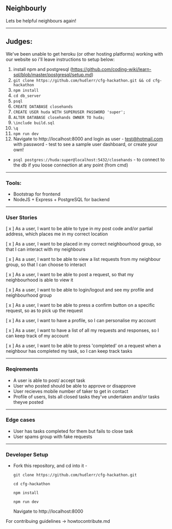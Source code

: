 ## Neighbourly
Lets be helpful neighbours again!

 - - - -
 ## Judges:
 We've been unable to get heroku (or other hosting platforms) working with our website so i'll leave instructions to setup below:
 1. install npm and postgresql (https://github.com/coding-wiki/learn-sql/blob/master/postgresql/setup.md)
 2. `git clone https://github.com/hudlerr/cfg-hackathon.git && cd cfg-hackathon`
 3. `npm install`
 4. `cd db_server`
 5. `psql`
 6. `CREATE DATABASE closehands`
 7. `CREATE USER huda WITH SUPERUSER PASSWORD 'super';`
 8. `ALTER DATABASE closehands OWNER TO huda;`
 9. `\include build.sql`
 10. `\q`
 11. `npm run dev`
 12.  Navigate to http://localhost:8000 and login as user - test@hotmail.com with password - test to see a sample user dashboard, or create your own! 
 *  `psql postgres://huda:super@localhost:5432/closehands` - to connect to the db if you loose connection at any point (from cmd)
 - - - -
 
### Tools:
- Bootstrap for frontend
- NodeJS + Express + PostgreSQL for backend

 - - - -
 
### User Stories
[ x ] As a user, I want to be able to type in my post code and/or partial address, which places me in my correct location

[ x ] As a user, I want to be placed in my correct neighbourhood group, so that I can interact with my neighbours

[ x ] As a user, I want to be able to view a list requests from my neighbour group, so that I can choose to interact

[ x ] As a user, I want to be able to post a request, so that my neighbourhood is able to view it

[ x ] As a user, I want to be able to login/logout and see my profile and neighbourhood group

[ x ] As a user, I want to be able to press a confirm button on a specific request, so as to pick up the request

[ x ] As a user, I want to have a profile, so I can personalise my account

[ x ] As a user, I want to have a list of all my requests and responses, so I can keep track of my account

[ x ] As a user, I want to be able to press 'completed' on a request when a neighbour has completed my task, so I can keep track tasks

 - - - -

### Reqirements
* A user is able to post/ accept task
* User who posted should be able to approve or disapprove 
* User recieves mobile number of taker to get in contact
* Profile of users, lists all closed tasks they've undertaken and/or tasks theyve posted

 - - - -
    
### Edge cases
* User has tasks completed for them but fails to close task
* User spams group with fake requests

 - - - -
 
### Developer Setup
* Fork this repository, and cd into it -

  `git clone https://github.com/hudlerr/cfg-hackathon.git`
  
  `cd cfg-hackathon`

  `npm install`

  `npm run dev`

  Navigate to http://localhost:8000

For contribuing guidelines -> howtocontribute.md
